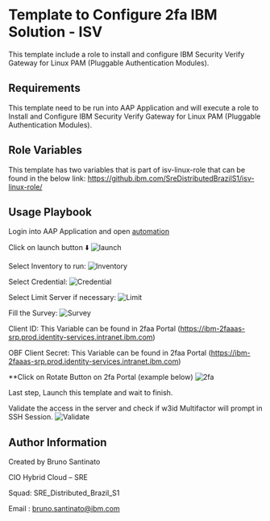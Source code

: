 Template to Configure 2fa IBM Solution - ISV 
=========

This template include a role to install and configure IBM Security Verify Gateway for Linux PAM (Pluggable Authentication Modules). 

Requirements
------------

This template need to be run into AAP Application and will execute a role to Install and Configure IBM Security Verify Gateway for Linux PAM (Pluggable Authentication Modules).

Role Variables
--------------

This template has two variables that is part of isv-linux-role that can be found in the below link:
https://github.ibm.com/SreDistributedBrazilS1/isv-linux-role/

Usage Playbook
----------------

Login into AAP Application and open [automation](https://cio-ansible-automation.ibm.com/#/templates/job_template/4631/details)

Click on launch button :arrow_down:
![launch](https://github.ibm.com/SreDistributedBrazilS1/install-isv-linux/blob/main/images/image1.jpg)

Select Inventory to run:
![Inventory](https://github.ibm.com/SreDistributedBrazilS1/install-isv-linux/blob/main/images/image2.jpg)

Select Credential:
![Credential](https://github.ibm.com/SreDistributedBrazilS1/install-isv-linux/blob/main/images/image3.jpg)

Select Limit Server if necessary:
![Limit](https://github.ibm.com/SreDistributedBrazilS1/install-isv-linux/blob/main/images/image4.jpg)

Fill the Survey:
![Survey](https://github.ibm.com/SreDistributedBrazilS1/install-isv-linux/blob/main/images/image5.jpg)

Client ID: This Variable can be found in 2faa Portal 
(https://ibm-2faaas-srp.prod.identity-services.intranet.ibm.com)

OBF Client Secret: This Variable can be found in 2faa Portal 
(https://ibm-2faaas-srp.prod.identity-services.intranet.ibm.com)

**Click on Rotate Button on 2fa Portal (example below)
![2fa](https://github.ibm.com/SreDistributedBrazilS1/install-isv-linux/blob/main/images/image6.jpg)

Last step, Launch this template and wait to finish. 

Validate the access in the server and check if w3id Multifactor will prompt in SSH Session. 
![Validate](https://github.ibm.com/SreDistributedBrazilS1/install-isv-linux/blob/main/images/image7.jpg)

Author Information
------------------

Created by Bruno Santinato

CIO Hybrid Cloud – SRE 

Squad: SRE_Distributed_Brazil_S1

Email : bruno.santinato@ibm.com
